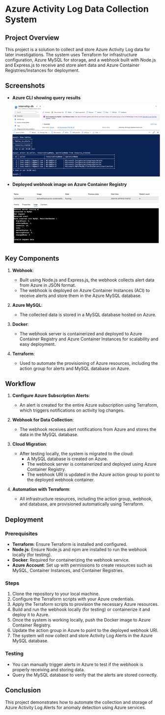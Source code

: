 # Azure Activity Log Data Collection System

## Project Overview

This project is a solution to collect and store Azure Activity Log data for later investigations. The system uses Terraform for infrastructure configuration, Azure MySQL for storage, and a webhook built with Node.js and Express.js to receive and store alert data and Azure Container Registries/Instances for deployment.

## Screenshots

- **Azure CLI showing query results**  

  ![Azure CLI showing query results](https://github.com/luluna02/Azure-Activity-Log-collection/blob/35fe1c549e2ffe039ca8f9e1517e37c466b89de6/Screenshots/Database%20Azure%20CLI%20for%20received%20alerts.png)

- **Deployed webhook image on Azure Container Registry**  

  ![Deployed webhook image on Azure Container Registry](https://github.com/luluna02/Azure-Activity-Log-collection/blob/35fe1c549e2ffe039ca8f9e1517e37c466b89de6/Screenshots/Deployed%20webhook%20image%20on%20Azure%20Container%20Registry.png)

## Key Components

1. **Webhook**:  
   - Built using Node.js and Express.js, the webhook collects alert data from Azure in JSON format.
   - The webhook is deployed on Azure Container Instances (ACI) to receive alerts and store them in the Azure MySQL database.
   
2. **Azure MySQL**:  
   - The collected data is stored in a MySQL database hosted on Azure.
   
3. **Docker**:  
   - The webhook server is containerized and deployed to Azure Container Registry and Azure Container Instances for scalability and easy deployment.

4. **Terraform**:  
   - Used to automate the provisioning of Azure resources, including the action group for alerts and MySQL database on Azure.

## Workflow

1. **Configure Azure Subscription Alerts**:  
   - An alert is created for the entire Azure subscription using Terraform, which triggers notifications on activity log changes.
   
2. **Webhook for Data Collection**:  
   - The webhook receives alert notifications from Azure and stores the data in the MySQL database.

3. **Cloud Migration**:  
   - After testing locally, the system is migrated to the cloud:
     - A MySQL database is created on Azure.
     - The webhook server is containerized and deployed using Azure Container Registry.
     - The webhook URI is updated in the Azure action group to point to the deployed webhook container.

4. **Automation with Terraform**:  
   - All infrastructure resources, including the action group, webhook, and database, are provisioned automatically using Terraform.

## Deployment

### Prerequisites

- **Terraform**: Ensure Terraform is installed and configured.
- **Node.js**: Ensure Node.js and npm are installed to run the webhook locally (for testing).
- **Docker**: Required for containerizing the webhook service.
- **Azure Account**: Set up with permissions to create resources such as MySQL, Container Instances, and Container Registries.

### Steps

1. Clone the repository to your local machine.
2. Configure the Terraform scripts with your Azure credentials.
3. Apply the Terraform scripts to provision the necessary Azure resources.
4. Build and run the webhook locally (for testing) or containerize it and deploy it to Azure.
5. Once the system is working locally, push the Docker image to Azure Container Registry.
6. Update the action group in Azure to point to the deployed webhook URI.
7. The system will now collect and store Activity Log Alerts in the Azure MySQL database.

### Testing

- You can manually trigger alerts in Azure to test if the webhook is properly receiving and storing data.
- Query the MySQL database to verify that the alerts are stored correctly.

## Conclusion

This project demonstrates how to automate the collection and storage of Azure Activity Log Alerts for anomaly detection using Azure services.
